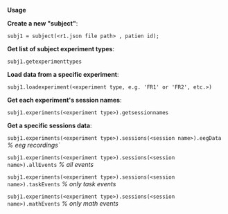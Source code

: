 **Usage**


**Create a new "subject"**:

`subj1 = subject(<r1.json file path> , patien id);`


**Get list of subject experiment types**:

`subj1.getexperimenttypes`


**Load data from a specific experiment**:

`subj1.loadexperiment(<experiment type, e.g. 'FR1' or 'FR2', etc.>)`


**Get each experiment's session names**:

`subj1.experiments(<experiment type>).getsessionnames`


**Get a specific sessions data**:

`subj1.experiments(<experiment type>).sessions(<session name>).eegData` _% eeg recordings`_

`subj1.experiments(<experiment type>).sessions(<session name>).allEvents` _% all events_

`subj1.experiments(<experiment type>).sessions(<session name>).taskEvents` _% only task events_

`subj1.experiments(<experiment type>).sessions(<session name>).mathEvents` _% only math events_